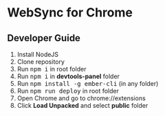 WebSync for Chrome
======================

Developer Guide
------------

1. Install NodeJS
2. Clone repository
3. Run <kbd>npm i</kbd> in root folder
4. Run <kbd>npm i</kbd> in **devtools-panel** folder
5. Run <kbd>npm install -g ember-cli</kbd> (in any folder)
6. Run <kbd>npm run deploy</kbd> in root folder
7. Open Chrome and go to chrome://extensions
8. Click **Load Unpacked** and select **public** folder